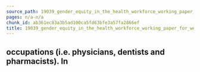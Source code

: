 ```yaml
---
source_path: 19039_gender_equity_in_the_health_workforce_working_paper_for_web_pdf.md
pages: n/a-n/a
chunk_id: ab361ec83a3b5ad100ca5fd63bfe3a57fa2866ef
title: 19039_gender_equity_in_the_health_workforce_working_paper_for_web_pdf
---
```

## occupations (i.e. physicians, dentists and pharmacists). In
